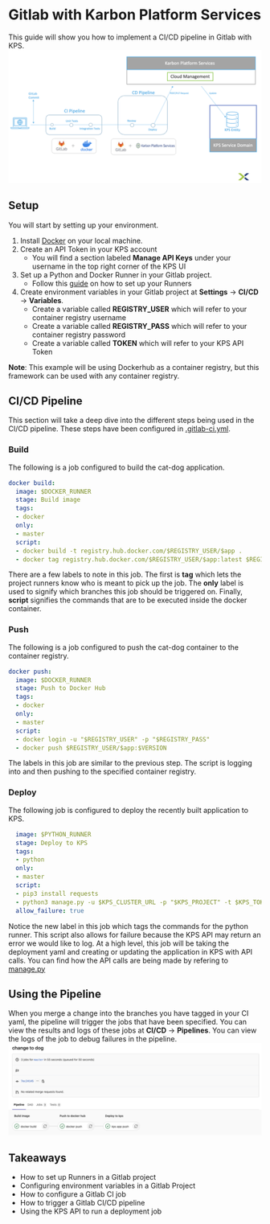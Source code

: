 # Gitlab with Karbon Platform Services

This guide will show you how to implement a CI/CD pipeline in Gitlab with KPS.
![Pipeline!](img/pipeline.png "CI/CD Pipeline")

## Setup

You will start by setting up your environment.

1. Install [Docker](https://www.docker.com/) on your local machine.
2. Create an API Token in your KPS account
    * You will find a section labeled **Manage API Keys** under your username in the top right corner of the KPS UI
3. Set up a Python and Docker Runner in your Gitlab project.
    * Follow this [guide](https://angristan.xyz/2018/09/build-push-docker-images-gitlab-ci/) on how to set up your Runners
4. Create environment variables in your Gitlab project at **Settings** -> **CI/CD** -> **Variables**.
    * Create a variable called **REGISTRY_USER** which will refer to your container registry username
    * Create a variable called **REGISTRY_PASS** which will refer to your container registry password
    * Create a variable called **TOKEN** which will refer to your KPS API Token

**Note**: This example will be using Dockerhub as a container registry, but this framework can be used with any container registry.

## CI/CD Pipeline

This section will take a deep dive into the different steps being used in the CI/CD pipeline. These steps have been configured in [.gitlab-ci.yml](.gitlab-ci.yml).

### Build

The following is a job configured to build the cat-dog application.
```yaml
docker build:
  image: $DOCKER_RUNNER
  stage: Build image
  tags: 
  - docker
  only:
  - master
  script:
  - docker build -t registry.hub.docker.com/$REGISTRY_USER/$app .
  - docker tag registry.hub.docker.com/$REGISTRY_USER/$app:latest $REGISTRY_USER/$app:$VERSION
```

There are a few labels to note in this job. The first is __tag__ which lets the project runners know who is meant to pick up the job. The __only__ label
is used to signify which branches this job should be triggered on. Finally, __script__ signifies the commands that are to be executed inside the docker container.

### Push

The following is a job configured to push the cat-dog container to the container registry.
```yaml
docker push:
  image: $DOCKER_RUNNER
  stage: Push to Docker Hub
  tags: 
  - docker
  only:
  - master
  script:
  - docker login -u "$REGISTRY_USER" -p "$REGISTRY_PASS"
  - docker push $REGISTRY_USER/$app:$VERSION
```

The labels in this job are similar to the previous step. The script is logging into and then pushing to 
the specified container registry.

### Deploy

The following job is configured to deploy the recently built application to KPS.
```yaml
  image: $PYTHON_RUNNER
  stage: Deploy to KPS
  tags:
  - python
  only:
  - master
  script:
  - pip3 install requests
  - python3 manage.py -u $KPS_CLUSTER_URL -p "$KPS_PROJECT" -t $KPS_TOKEN -a "$app"
  allow_failure: true
```

Notice the new label in this job which tags the commands for the python runner. This script also allows for failure because the KPS API may return an error 
we would like to log. At a high level, this job will be taking the deployment yaml and creating or updating the application in KPS with API calls. You can 
find how the API calls are being made by refering to [manage.py](manage.py)

## Using the Pipeline

When you merge a change into the branches you have tagged in your CI yaml, the pipeline will trigger the jobs 
that have been specified. You can view the results and logs of these jobs at **CI/CD** -> **Pipelines**. You can view the logs of the job to debug
failures in the pipeline.
![Jobs!](img/jobs.png "Pipeline Jobs")

## Takeaways

* How to set up Runners in a Gitlab project
* Configuring environment variables in a Gitlab Project
* How to configure a Gitlab CI job
* How to trigger a Gitlab CI/CD pipeline
* Using the KPS API to run a deployment job